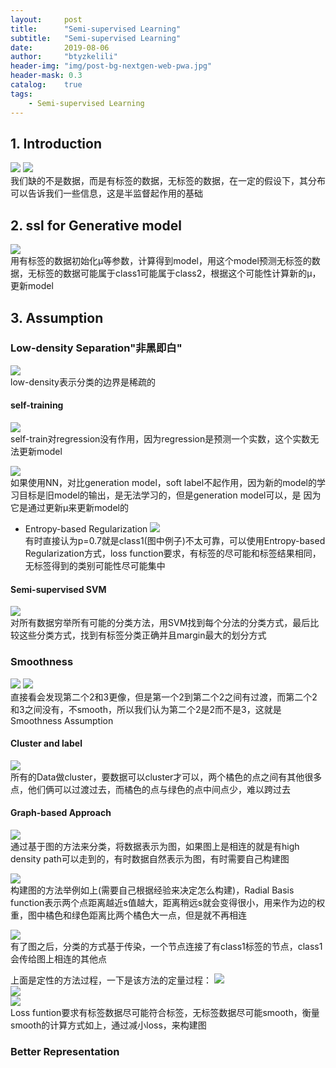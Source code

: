 ```yaml
---
layout:     post
title:      "Semi-supervised Learning"
subtitle:   "Semi-supervised Learning"
date:       2019-08-06
author:     "btyzkelili"
header-img: "img/post-bg-nextgen-web-pwa.jpg"
header-mask: 0.3
catalog:    true
tags:
    - Semi-supervised Learning
---  
```

## 1. Introduction
![](/img/lhy_ml/ssl-1.png)  ![](/img/lhy_ml/ssl-1.png)  
我们缺的不是数据，而是有标签的数据，无标签的数据，在一定的假设下，其分布可以告诉我们一些信息，这是半监督起作用的基础

## 2. ssl for Generative model
![](/img/lhy_ml/ssl-3.png)  
用有标签的数据初始化μ等参数，计算得到model，用这个model预测无标签的数据，无标签的数据可能属于class1可能属于class2，根据这个可能性计算新的μ，
更新model

## 3. Assumption

### Low-density Separation"非黑即白"
![](/img/lhy_ml/ssl-8.png)  
low-density表示分类的边界是稀疏的

#### self-training
![](/img/lhy_ml/ssl-4.png)  
self-train对regression没有作用，因为regression是预测一个实数，这个实数无法更新model

![](/img/lhy_ml/ssl-5.png)  
如果使用NN，对比generation model，soft label不起作用，因为新的model的学习目标是旧model的输出，是无法学习的，但是generation model可以，是
因为它是通过更新μ来更新model的

* Entropy-based Regularization
![](/img/lhy_ml/ssl-6.png)  
有时直接认为p=0.7就是class1(图中例子)不太可靠，可以使用Entropy-based Regularization方式，loss function要求，有标签的尽可能和标签结果相同，无标签得到的类别可能性尽可能集中

#### Semi-supervised SVM
![](/img/lhy_ml/ssl-7.png)  
对所有数据穷举所有可能的分类方法，用SVM找到每个分法的分类方式，最后比较这些分类方式，找到有标签分类正确并且margin最大的划分方式

### Smoothness
![](/img/lhy_ml/ssl-10.png)  ![](/img/lhy_ml/ssl-9.png)  
直接看会发现第二个2和3更像，但是第一个2到第二个2之间有过渡，而第二个2和3之间没有，不smooth，所以我们认为第二个2是2而不是3，这就是Smoothness Assumption

#### Cluster and label
![](/img/lhy_ml/ssl-11.png)  
所有的Data做cluster，要数据可以cluster才可以，两个橘色的点之间有其他很多点，他们俩可以过渡过去，而橘色的点与绿色的点中间点少，难以跨过去

#### Graph-based Approach
![](/img/lhy_ml/ssl-12.png)  
通过基于图的方法来分类，将数据表示为图，如果图上是相连的就是有high density path可以走到的，有时数据自然表示为图，有时需要自己构建图

![](/img/lhy_ml/ssl-13.png)  
构建图的方法举例如上(需要自己根据经验来决定怎么构建)，Radial Basis function表示两个点距离越近s值越大，距离稍远s就会变得很小，用来作为边的权重，图中橘色和绿色距离比两个橘色大一点，但是就不再相连

![](/img/lhy_ml/ssl-14.png)  
有了图之后，分类的方式基于传染，一个节点连接了有class1标签的节点，class1会传给图上相连的其他点

上面是定性的方法过程，一下是该方法的定量过程：
![](/img/lhy_ml/ssl-15.png)  
![](/img/lhy_ml/ssl-16.png)  
![](/img/lhy_ml/ssl-17.png)  
Loss funtion要求有标签数据尽可能符合标签，无标签数据尽可能smooth，衡量smooth的计算方式如上，通过减小loss，来构建图

### Better Representation
